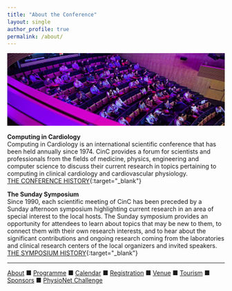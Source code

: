 ```yaml
---
title: "About the Conference"
layout: single
author_profile: true
permalink: /about/
---
```


![conference](/assets/img/conference_about.jpeg)<br/>


**Computing in Cardiology**<br/>
Computing in Cardiology is an international scientific conference that has been held annually since 1974. CinC provides a forum for scientists and professionals from the fields of medicine, physics, engineering and computer science to discuss their current research in topics pertaining to computing in clinical cardiology and cardiovascular physiology.<br/> 
[THE CONFERENCE HISTORY](https://cinc.org/past-computing-in-cardiology-conferences/){:target="_blank"}


**The Sunday Symposium**<br/>
Since 1990, each scientific meeting of CinC has been preceded by a Sunday afternoon symposium highlighting current research in an area of special interest to the local hosts. The Sunday symposium provides an opportunity for attendees to learn about topics that may be new to them, to connect them with their own research interests, and to hear about the significant contributions and ongoing research coming from the laboratories and clinical research centers of the local organizers and invited speakers.<br/> 
[THE SYMPOSIUM HISTORY](https://cinc.org/computing-in-cardiology-sunday-symposia/){:target="_blank"} 


---

[About](../about/) &#9632; [Programme](../programme/) &#9632; [Calendar](../calendar/) &#9632; [Registration](../registration/) &#9632; [Venue](../venue/) &#9632; [Tourism](../tourism/) &#9632; [Sponsors](../sponsors/) &#9632; [PhysioNet Challenge](../challenge/)
